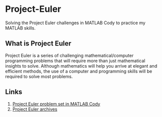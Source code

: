 # Project-Euler
Solving the Project Euler challenges in MATLAB Cody to practice my MATLAB skills.

## What is Project Euler
Project Euler is a series of challenging mathematical/computer programming problems that will require more than just mathematical insights to solve. Although mathematics will help you arrive at elegant and efficient methods, the use of a computer and programming skills will be required to solve most problems.

## Links
1. [Project Euler problem set in MATLAB Cody](https://www.mathworks.com/matlabcentral/cody/groups/48)
2. [Project Euler archives](https://projecteuler.net/archives)